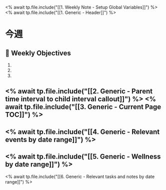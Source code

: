 <% await tp.file.include("[[1. Weekly Note - Setup Global Variables]]") %>
<% await tp.file.include("[[1. Generic - Header]]") %>
# 今週
## 🎯 Weekly Objectives
1. 
2. 
3. 

<% await tp.file.include("[[2. Generic - Parent time interval to child interval callout]]") %>
<% await tp.file.include("[[3. Generic - Current Page TOC]]") %>
---
<% await tp.file.include("[[4. Generic - Relevant events by date range]]") %>
---
<% await tp.file.include("[[5. Generic - Wellness by date range]]") %>
---
<% await tp.file.include("[[6. Generic - Relevant tasks and notes by date range]]") %>